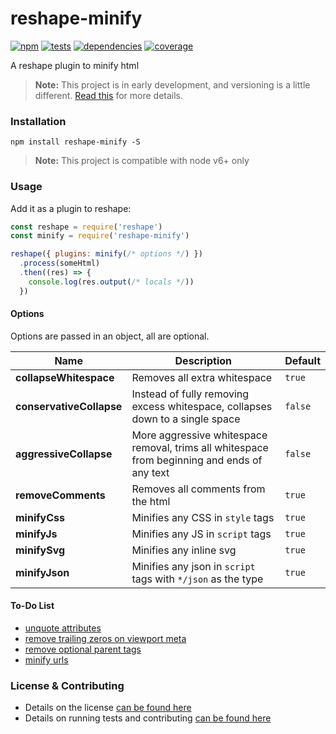 # reshape-minify

[![npm](https://img.shields.io/npm/v/reshape-minify.svg?style=flat-square)](https://npmjs.com/package/reshape-minify)
[![tests](https://img.shields.io/travis/reshape/minify.svg?style=flat-square)](https://travis-ci.org/reshape/minify?branch=master)
[![dependencies](https://img.shields.io/david/reshape/minify.svg?style=flat-square)](https://david-dm.org/reshape/minify)
[![coverage](https://img.shields.io/coveralls/reshape/minify.svg?style=flat-square)](https://coveralls.io/r/reshape/minify?branch=master)

A reshape plugin to minify html

> **Note:** This project is in early development, and versioning is a little different. [Read this](http://markup.im/#q4_cRZ1Q) for more details.

### Installation

`npm install reshape-minify -S`

> **Note:** This project is compatible with node v6+ only

### Usage

Add it as a plugin to reshape:

```js
const reshape = require('reshape')
const minify = require('reshape-minify')

reshape({ plugins: minify(/* options */) })
  .process(someHtml)
  .then((res) => {
    console.log(res.output(/* locals */))
  })
```

#### Options

Options are passed in an object, all are optional.

| Name | Description | Default |
| ---- | ----------- | ------- |
| **collapseWhitespace** | Removes all extra whitespace | `true` |
| **conservativeCollapse** | Instead of fully removing excess whitespace, collapses down to a single space | `false` |
| **aggressiveCollapse** | More aggressive whitespace removal, trims all whitespace from beginning and ends of any text | `false` |
| **removeComments** | Removes all comments from the html | `true` |
| **minifyCss** | Minifies any CSS in `style` tags | `true` |
| **minifyJs** | Minifies any JS in `script` tags | `true` |
| **minifySvg** | Minifies any inline svg | `true` |
| **minifyJson** | Minifies any json in `script` tags with `*/json` as the type | `true` |

#### To-Do List

- [unquote attributes](https://github.com/kangax/html-minifier/blob/gh-pages/src/htmlminifier.js#L106)
- [remove trailing zeros on viewport meta](https://github.com/kangax/html-minifier/blob/gh-pages/src/htmlminifier.js#L301)
- [remove optional parent tags](https://github.com/kangax/html-minifier/blob/gh-pages/src/htmlminifier.js#L369)
- [minify urls](https://github.com/stevenvachon/relateurl)

### License & Contributing

- Details on the license [can be found here](LICENSE.md)
- Details on running tests and contributing [can be found here](contributing.md)
